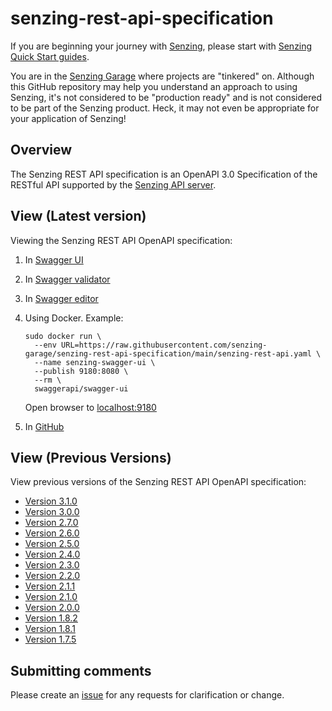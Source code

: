 # senzing-rest-api-specification

If you are beginning your journey with
[Senzing](https://senzing.com/),
please start with
[Senzing Quick Start guides](https://docs.senzing.com/quickstart/).

You are in the
[Senzing Garage](https://github.com/senzing-garage)
where projects are "tinkered" on.
Although this GitHub repository may help you understand an approach to using Senzing,
it's not considered to be "production ready" and is not considered to be part of the Senzing product.
Heck, it may not even be appropriate for your application of Senzing!

## Overview

The Senzing REST API specification is an OpenAPI 3.0 Specification of the RESTful API supported by the
[Senzing API server](https://github.com/senzing-garage/senzing-api-server).

## View (Latest version)

Viewing the Senzing REST API OpenAPI specification:

1. In [Swagger UI](https://petstore.swagger.io/?url=https://raw.githubusercontent.com/senzing-garage/senzing-rest-api-specification/main/senzing-rest-api.yaml)
1. In [Swagger validator](http://validator.swagger.io/?url=https://raw.githubusercontent.com/senzing-garage/senzing-rest-api-specification/main/senzing-rest-api.yaml)
1. In [Swagger editor](http://editor.swagger.io/?url=https://raw.githubusercontent.com/senzing-garage/senzing-rest-api-specification/main/senzing-rest-api.yaml)
1. Using Docker.
  Example:

    ```console
    sudo docker run \
      --env URL=https://raw.githubusercontent.com/senzing-garage/senzing-rest-api-specification/main/senzing-rest-api.yaml \
      --name senzing-swagger-ui \
      --publish 9180:8080 \
      --rm \
      swaggerapi/swagger-ui
    ```

   Open browser to [localhost:9180](http://localhost:9180)
1. In [GitHub](senzing-rest-api.yaml)

## View (Previous Versions)

View previous versions of the Senzing REST API OpenAPI specification:

- [Version 3.1.0](https://petstore.swagger.io/?url=https://raw.githubusercontent.com/senzing-garage/senzing-rest-api-specification/3.1.0/senzing-rest-api.yaml)
- [Version 3.0.0](https://petstore.swagger.io/?url=https://raw.githubusercontent.com/senzing-garage/senzing-rest-api-specification/3.0.0/senzing-rest-api.yaml)
- [Version 2.7.0](https://petstore.swagger.io/?url=https://raw.githubusercontent.com/senzing-garage/senzing-rest-api-specification/2.7.0/senzing-rest-api.yaml)
- [Version 2.6.0](https://petstore.swagger.io/?url=https://raw.githubusercontent.com/senzing-garage/senzing-rest-api-specification/2.6.0/senzing-rest-api.yaml)
- [Version 2.5.0](https://petstore.swagger.io/?url=https://raw.githubusercontent.com/senzing-garage/senzing-rest-api-specification/2.5.0/senzing-rest-api.yaml)
- [Version 2.4.0](https://petstore.swagger.io/?url=https://raw.githubusercontent.com/senzing-garage/senzing-rest-api-specification/2.4.0/senzing-rest-api.yaml)
- [Version 2.3.0](https://petstore.swagger.io/?url=https://raw.githubusercontent.com/senzing-garage/senzing-rest-api-specification/2.3.0/senzing-rest-api.yaml)
- [Version 2.2.0](https://petstore.swagger.io/?url=https://raw.githubusercontent.com/senzing-garage/senzing-rest-api-specification/2.2.0/senzing-rest-api.yaml)
- [Version 2.1.1](https://petstore.swagger.io/?url=https://raw.githubusercontent.com/senzing-garage/senzing-rest-api-specification/2.1.1/senzing-rest-api.yaml)
- [Version 2.1.0](https://petstore.swagger.io/?url=https://raw.githubusercontent.com/senzing-garage/senzing-rest-api-specification/2.1.0/senzing-rest-api.yaml)
- [Version 2.0.0](https://petstore.swagger.io/?url=https://raw.githubusercontent.com/senzing-garage/senzing-rest-api-specification/2.0.0/senzing-rest-api.yaml)
- [Version 1.8.2](https://petstore.swagger.io/?url=https://raw.githubusercontent.com/senzing-garage/senzing-rest-api-specification/1.8.2/senzing-rest-api.yaml)
- [Version 1.8.1](https://petstore.swagger.io/?url=https://raw.githubusercontent.com/senzing-garage/senzing-rest-api-specification/1.8.1/senzing-rest-api.yaml)
- [Version 1.7.5](https://petstore.swagger.io/?url=https://raw.githubusercontent.com/senzing-garage/senzing-rest-api-specification/1.7.5/senzing-rest-api.yaml)

## Submitting comments

Please create an [issue](https://github.com/senzing-garage/senzing-rest-api-specification/issues) for any requests for clarification or change.
